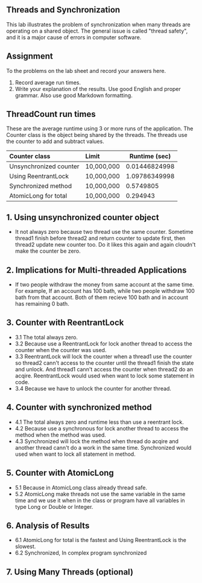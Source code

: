 ## Threads and Synchronization

This lab illustrates the problem of synchronization when many threads are operating on a shared object.  The general issue is called "thread safety", and it is a major cause of errors in computer software.

## Assignment

To the problems on the lab sheet and record your answers here.

1. Record average run times.
2. Write your explanation of the results.  Use good English and proper grammar.  Also use good Markdown formatting.

## ThreadCount run times

These are the average runtime using 3 or more runs of the application.
The Counter class is the object being shared by the threads.
The threads use the counter to add and subtract values.

| Counter class           | Limit              | Runtime (sec)   |
|:------------------------|:-------------------|-----------------|
| Unsynchronized counter  |      10,000,000    |  0.01446824998  |
| Using ReentrantLock     |      10,000,000    |  1.09786349998  |
| Synchronized method     |      10,000,000    |  0.5749805      |
| AtomicLong for total    |      10,000,000    |  0.294943       |

## 1. Using unsynchronized counter object

- It not always zero because two thread use the same counter. Sometime thread1 finish before thread2 and return counter to update first, then thread2 update new counter too. Do it likes this again and again cloudn't make the counter be zero.

## 2. Implications for Multi-threaded Applications

- If two people withdraw the money from same account at the same time. For example, If an account has 100 bath, while two people withdraw 100 bath from that account. Both of them recieve 100 bath and in account has remaining 0 bath.

## 3. Counter with ReentrantLock

- 3.1 The total always zero.
- 3.2 Because use a ReentrantLock for lock another thread to access the counter when the counter was used.
- 3.3 ReentrantLock will lock the counter when a thread1 use the counter so thread2 cann't access to the counter until the thread1 finish the state and unlock. And thread1 cann't access the counter when thread2 do an acqire. ReentrantLock would used when want to lock some statement in code.
- 3.4 Because we have to unlock the counter for another thread.

## 4. Counter with synchronized method

- 4.1 The total always zero and runtime less than use a reentrant lock.
- 4.2 Because use a synchronous for lock another thread to access the method when the method was used.
- 4.3 Synchronized will lock the method when thread do acqire and another thread cann't do a work in the same time. Synchronized would used when want to lock all statement in method.

## 5. Counter with AtomicLong
- 5.1 Because in AtomicLong class already thread safe.
- 5.2 AtomicLong make threads not use the same variable in the same time and we use it when in the class or program have all variables in type Long or Double or Integer.

## 6. Analysis of Results

- 6.1 AtomicLong for total is the fastest and Using ReentrantLock is the slowest.
- 6.2 Synchronized, In complex program synchronized

## 7. Using Many Threads (optional)

